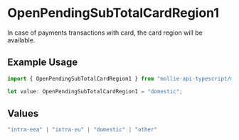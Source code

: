 # OpenPendingSubTotalCardRegion1

In case of payments transactions with card, the card region will be available.

## Example Usage

```typescript
import { OpenPendingSubTotalCardRegion1 } from "mollie-api-typescript/models/operations";

let value: OpenPendingSubTotalCardRegion1 = "domestic";
```

## Values

```typescript
"intra-eea" | "intra-eu" | "domestic" | "other"
```